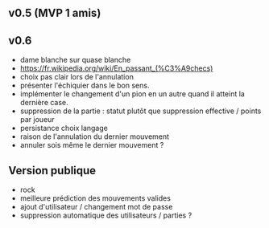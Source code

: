 
v0.5 (MVP 1 amis)
-----------------

v0.6
-----------------

* dame blanche sur quase blanche
* https://fr.wikipedia.org/wiki/En_passant_(%C3%A9checs)
* choix pas clair lors de l'annulation
* présenter l'échiquier dans le bon sens.
* implémenter le changement d'un pion en un autre quand il atteint la dernière case.
* suppression de la partie : statut plutôt que suppression effective / points par joueur
* persistance choix langage
* raison de l'annulation du dernier mouvement
* annuler sois même le dernier mouvement ?

Version publique
----------------

* rock
* meilleure prédiction des mouvements valides
* ajout d'utilisateur / changement mot de passe
* suppression automatique des utilisateurs / parties ?

